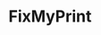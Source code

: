 ---
title: FixMyPrint
crosslinks:
- 3Dprinting
- MPSelectMiniOwners
- wanhaoi3
- CADCAM
- prusa3d
---